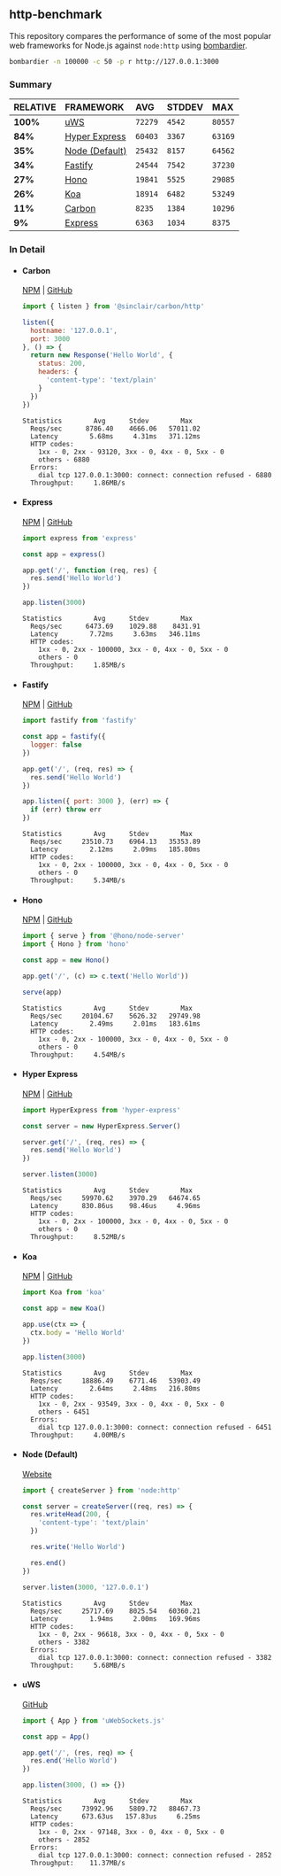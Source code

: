 ## http-benchmark

This repository compares the performance of some of the most popular web frameworks for Node.js against `node:http` using [bombardier](https://github.com/codesenberg/bombardier).

```bash
bombardier -n 100000 -c 50 -p r http://127.0.0.1:3000
```

### Summary

| RELATIVE | FRAMEWORK | AVG | STDDEV | MAX |
| :--- | :--- | :--- | :--- | :--- |
| **100%** | [uWS](#uws) | `72279` | `4542` | `80557` |
| **84%** | [Hyper Express](#hyper-express) | `60403` | `3367` | `63169` |
| **35%** | [Node (Default)](#node-default) | `25432` | `8157` | `64562` |
| **34%** | [Fastify](#fastify) | `24544` | `7542` | `37230` |
| **27%** | [Hono](#hono) | `19841` | `5525` | `29085` |
| **26%** | [Koa](#koa) | `18914` | `6482` | `53249` |
| **11%** | [Carbon](#carbon) | `8235` | `1384` | `10296` |
| **9%** | [Express](#express) | `6363` | `1034` | `8375` |


### In Detail

- #### Carbon
  [NPM](https://npmjs.com/@sinclair/carbon) | [GitHub](https://github.com/sinclairzx81/carbon)
  ```js
  import { listen } from '@sinclair/carbon/http'

  listen({
    hostname: '127.0.0.1',
    port: 3000
  }, () => {
    return new Response('Hello World', {
      status: 200,
      headers: {
        'content-type': 'text/plain'
      }
    })
  })
  ```

  ```
  Statistics        Avg      Stdev        Max
    Reqs/sec      8786.40    4666.06   57011.02
    Latency        5.68ms     4.31ms   371.12ms
    HTTP codes:
      1xx - 0, 2xx - 93120, 3xx - 0, 4xx - 0, 5xx - 0
      others - 6880
    Errors:
      dial tcp 127.0.0.1:3000: connect: connection refused - 6880
    Throughput:     1.86MB/s
  ```

- #### Express
  [NPM](https://npmjs.com/express) | [GitHub](https://github.com/expressjs/express)
  ```js
  import express from 'express'

  const app = express()

  app.get('/', function (req, res) {
    res.send('Hello World')
  })

  app.listen(3000)
  ```

  ```
  Statistics        Avg      Stdev        Max
    Reqs/sec      6473.69    1029.88    8431.91
    Latency        7.72ms     3.63ms   346.11ms
    HTTP codes:
      1xx - 0, 2xx - 100000, 3xx - 0, 4xx - 0, 5xx - 0
      others - 0
    Throughput:     1.85MB/s
  ```

- #### Fastify
  [NPM](https://npmjs.com/fastify) | [GitHub](https://github.com/fastify/fastify)
  ```js
  import fastify from 'fastify'

  const app = fastify({
    logger: false
  })

  app.get('/', (req, res) => {
    res.send('Hello World')
  })

  app.listen({ port: 3000 }, (err) => {
    if (err) throw err
  })
  ```

  ```
  Statistics        Avg      Stdev        Max
    Reqs/sec     23510.73    6964.13   35353.89
    Latency        2.12ms     2.09ms   185.80ms
    HTTP codes:
      1xx - 0, 2xx - 100000, 3xx - 0, 4xx - 0, 5xx - 0
      others - 0
    Throughput:     5.34MB/s
  ```

- #### Hono
  [NPM](https://npmjs.com/hono) | [GitHub](https://github.com/honojs/hono)
  ```js
  import { serve } from '@hono/node-server'
  import { Hono } from 'hono'

  const app = new Hono()

  app.get('/', (c) => c.text('Hello World'))

  serve(app)
  ```

  ```
  Statistics        Avg      Stdev        Max
    Reqs/sec     20104.67    5626.32   29749.98
    Latency        2.49ms     2.01ms   183.61ms
    HTTP codes:
      1xx - 0, 2xx - 100000, 3xx - 0, 4xx - 0, 5xx - 0
      others - 0
    Throughput:     4.54MB/s
  ```

- #### Hyper Express
  [NPM](https://npmjs.com/hyper-express) | [GitHub](https://github.com/kartikk221/hyper-express)
  ```js
  import HyperExpress from 'hyper-express'

  const server = new HyperExpress.Server()

  server.get('/', (req, res) => {
    res.send('Hello World')
  })

  server.listen(3000)
  ```

  ```
  Statistics        Avg      Stdev        Max
    Reqs/sec     59970.62    3970.29   64674.65
    Latency      830.86us    98.46us     4.96ms
    HTTP codes:
      1xx - 0, 2xx - 100000, 3xx - 0, 4xx - 0, 5xx - 0
      others - 0
    Throughput:     8.52MB/s
  ```

- #### Koa
  [NPM](https://npmjs.com/koa) | [GitHub](https://github.com/koajs/koa)
  ```js
  import Koa from 'koa'

  const app = new Koa()

  app.use(ctx => {
    ctx.body = 'Hello World'
  })

  app.listen(3000)
  ```

  ```
  Statistics        Avg      Stdev        Max
    Reqs/sec     18886.49    6771.46   53903.49
    Latency        2.64ms     2.48ms   216.80ms
    HTTP codes:
      1xx - 0, 2xx - 93549, 3xx - 0, 4xx - 0, 5xx - 0
      others - 6451
    Errors:
      dial tcp 127.0.0.1:3000: connect: connection refused - 6451
    Throughput:     4.00MB/s
  ```

- #### Node (Default)
  [Website](https://nodejs.org/api/http.html)
  ```js
  import { createServer } from 'node:http'

  const server = createServer((req, res) => {
    res.writeHead(200, {
      'content-type': 'text/plain'
    })

    res.write('Hello World')

    res.end()
  })

  server.listen(3000, '127.0.0.1')
  ```

  ```
  Statistics        Avg      Stdev        Max
    Reqs/sec     25717.69    8025.54   60360.21
    Latency        1.94ms     2.00ms   169.96ms
    HTTP codes:
      1xx - 0, 2xx - 96618, 3xx - 0, 4xx - 0, 5xx - 0
      others - 3382
    Errors:
      dial tcp 127.0.0.1:3000: connect: connection refused - 3382
    Throughput:     5.68MB/s
  ```

- #### uWS
  [GitHub](https://github.com/uNetworking/uWebSockets.js)
  ```js
  import { App } from 'uWebSockets.js'

  const app = App()

  app.get('/', (res, req) => {
    res.end('Hello World')
  })

  app.listen(3000, () => {})
  ```

  ```
  Statistics        Avg      Stdev        Max
    Reqs/sec     73992.96    5809.72   88467.73
    Latency      673.63us   157.83us     6.25ms
    HTTP codes:
      1xx - 0, 2xx - 97148, 3xx - 0, 4xx - 0, 5xx - 0
      others - 2852
    Errors:
      dial tcp 127.0.0.1:3000: connect: connection refused - 2852
    Throughput:    11.37MB/s
  ```


